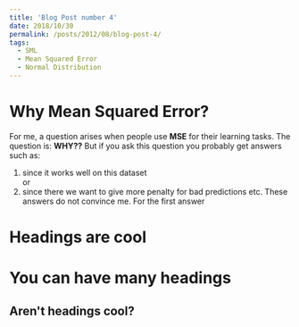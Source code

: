 ```yaml
---
title: 'Blog Post number 4'
date: 2018/10/30
permalink: /posts/2012/08/blog-post-4/
tags:
  - SML
  - Mean Squared Error
  - Normal Distribution
---
```


# Why Mean Squared Error? 
For me, a question arises when people use **MSE** for their learning tasks. The question is: **WHY??** But if you ask this question you probably get answers such as: 
1. since it works well on this dataset 
<br> or <br>
2. since there we want to give more penalty for bad predictions etc.
These answers do not convince me. For the first answer 

Headings are cool
======

You can have many headings
======

Aren't headings cool?
------
